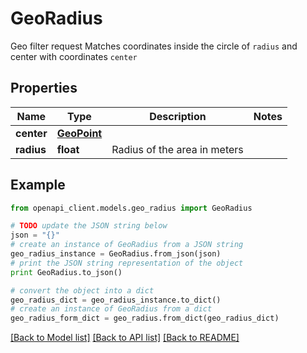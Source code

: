 # GeoRadius

Geo filter request  Matches coordinates inside the circle of `radius` and center with coordinates `center`

## Properties
Name | Type | Description | Notes
------------ | ------------- | ------------- | -------------
**center** | [**GeoPoint**](GeoPoint.md) |  | 
**radius** | **float** | Radius of the area in meters | 

## Example

```python
from openapi_client.models.geo_radius import GeoRadius

# TODO update the JSON string below
json = "{}"
# create an instance of GeoRadius from a JSON string
geo_radius_instance = GeoRadius.from_json(json)
# print the JSON string representation of the object
print GeoRadius.to_json()

# convert the object into a dict
geo_radius_dict = geo_radius_instance.to_dict()
# create an instance of GeoRadius from a dict
geo_radius_form_dict = geo_radius.from_dict(geo_radius_dict)
```
[[Back to Model list]](../README.md#documentation-for-models) [[Back to API list]](../README.md#documentation-for-api-endpoints) [[Back to README]](../README.md)


